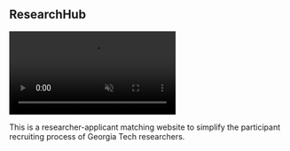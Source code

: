 ## ResearchHub

<video autoplay="autoplay" muted loop class="aspect-video object-cover rounded-lg hover:scale-102 transition-all duration-500 ease-in-out transform" id="vid">
  <source src="/assets/MainVideo_ResearchHub.mp4" type="video/mp4" />
</video>
<!-- <img class="aspect-video object-cover hover:scale-102 transition-all duration-500 ease-in-out transform" src="/assets/MainPhoto_ResearchHub.png"> -->

This is a researcher-applicant matching website to simplify the participant recruiting process of Georgia Tech researchers.